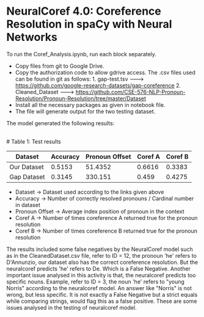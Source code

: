 # NeuralCoref 4.0: Coreference Resolution in spaCy with Neural Networks

To run the Coref_Analysis.ipynb, run each block separately. 
- Copy files from git to Google Drive. 
- Copy the authorization code to allow gdrive access. 
	The .csv files used can be found in git as follows:
		1. gap-test.tsv ---> https://github.com/google-research-datasets/gap-coreference
		2. Cleaned_Dataset ---> https://github.com/CSE-576-NLP-Pronoun-Resolution/Pronoun-Resolution/tree/master/Dataset
- Install all the necessary packages as given in notebook file.
- The file will generate output for the two testing dataset.

The model generated the following results:

<br>
# Table 1: Test results 


| Dataset 	| Accuracy	| Pronoun Offset 	| Coref A 	| Coref B 	| 
|--		|--		|--			|--		|--		|
| Our Dataset 	| 0.5153 	| 51.4352 		| 0.6616 	| 0.3383 	|
| Gap Dataset 	| 0.3145 	| 330.151 		| 0.459 	| 0.4275 	|


- Dataset -> Dataset used according to the links given above
- Accuracy -> Number of correctly resolved pronouns / Cardinal number in dataset
- Pronoun Offset -> Average index position of pronoun in the context
- Coref A -> Number of times coreference A returned true for the pronoun resolution
- Coref B -> Number of times coreference B returned true for the pronoun resolution


The results included some false negatives by the NeuralCoref model such as in the CleanedDataset.csv file, refer to ID = 12, the pronoun 'he' refers to D'Annunzio, our dataset also has the correct coreference resolution. But the neuralcoref predicts 'he' refers to De. Which is a False Negative. 
Another important issue analysed in this activity is that, the neuralcoref predicts too specific nouns. Example, refer to ID = 3, the noun 'he' refers to "young Norris" according to the neuralcoref model. An answer like "Norris" is not wrong, but less specific. It is not exactly a False Negative but a strict equals while comparing strings, would flag this as a false positive. 
These are some issues analysed in the testing of neuralcoref model. 
